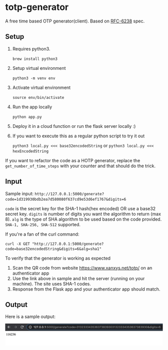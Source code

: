 # totp-generator
A free time based OTP generator(client). Based on [RFC-6238](https://tools.ietf.org/html/rfc6238) spec.

## Setup
1. Requires python3.

    `brew install python3`
2. Setup virtual environment

    `python3 -m venv env`

3. Activate virtual environment

    `source env/bin/activate`
4. Run the app locally

    `python app.py`

5. Deploy it in a cloud function or run the flask server locally :)
6. If you want to execute this as a regular python script to try it out

    `python3 local.py <<< base32encodedString` or `python3 local.py <<< hexEncodedString`
    
If you want to refactor the code as a HOTP generator, replace the `get_number_of_time_steps` with your counter
and that should do the trick.

## Input

Sample input:
`http://127.0.0.1:5000/generate?code=1d319930bdb2ea7d580080f637cd9e53d6ef1767&digits=6`

`code` is the secret key for the SHA-1 hash(hex encoded) OR use a base32 secret key.
`digits` is number of digits you want the algorithm to return (max 8).
`alg` is the type of SHA algorithm to be used based on the code provided. `SHA-1, SHA-256, SHA-512` supported.

If you're a fan of the curl command:

```
curl -X GET "http://127.0.0.1:5000/generate?code=base32encodedString&digits=6&alg=sha1"
```

To verify that the generator is working as expected
1. Scan the QR code from website https://www.xanxys.net/totp/ on an authenticator app
2. Use the link above in sample and hit the server (running on your machine). The site uses SHA-1 codes.
3. Response from the Flask app and your authenticator app should match.

## Output
Here is a sample output:

![img](sample.png)
